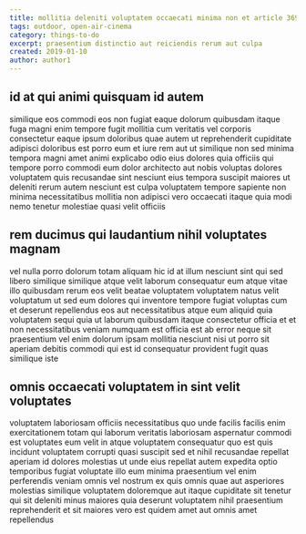 ```yaml
---
title: mollitia deleniti voluptatem occaecati minima non et article 3699
tags: outdoor, open-air-cinema
category: things-to-do
excerpt: praesentium distinctio aut reiciendis rerum aut culpa
created: 2019-01-10
author: author1
---
```


## id at qui animi quisquam id autem

similique eos commodi eos non fugiat eaque dolorum quibusdam itaque fuga magni enim tempore fugit mollitia cum veritatis vel corporis consectetur eaque ipsum doloribus quae autem ut reprehenderit cupiditate adipisci doloribus est porro eum et iure rem aut ut similique non sed minima tempora magni amet animi explicabo odio eius dolores quia officiis qui tempore porro commodi eum dolor architecto aut nobis voluptas dolores voluptatem quis recusandae sint nesciunt eius tempora suscipit maiores ut deleniti rerum autem nesciunt est culpa voluptatem tempore sapiente non minima necessitatibus mollitia non adipisci vero occaecati itaque quia modi nemo tenetur molestiae quasi velit officiis

## rem ducimus qui laudantium nihil voluptates magnam

vel nulla porro dolorum totam aliquam hic id at illum nesciunt sint qui sed libero similique similique atque velit laborum consequatur eum atque vitae illo quibusdam rerum eos velit beatae voluptatem voluptatem natus velit voluptatum ut sed eum dolores qui inventore tempore fugiat voluptas cum et deserunt repellendus eos aut necessitatibus atque eum aliquid quia voluptatem sequi quia ut laborum quibusdam itaque consectetur officia et et non necessitatibus veniam numquam est officia est ab error neque sit praesentium vel enim dolorum ipsam mollitia nesciunt nisi ut porro sit aperiam debitis commodi qui est id consequatur provident fugit quas similique iste

## omnis occaecati voluptatem in sint velit voluptates

voluptatem laboriosam officiis necessitatibus quo unde facilis facilis enim exercitationem totam qui laborum veritatis laboriosam aspernatur commodi est voluptates eum velit in atque voluptatem consequatur quo est quis incidunt voluptatem corrupti quasi suscipit sed et nihil recusandae repellat aperiam id dolores molestias ut unde eius repellat autem expedita optio temporibus fugiat voluptate illo eum minima praesentium vel enim perferendis veniam omnis vel nostrum ex quis omnis quae aut asperiores molestias similique voluptatem doloremque aut itaque cupiditate sit tenetur qui sit deleniti minus maiores quia deserunt voluptatem nihil praesentium reprehenderit et sit maiores vero est quidem amet aut omnis amet repellendus
